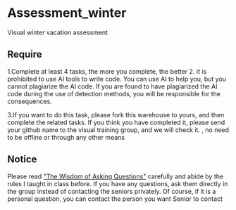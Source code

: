 # Assessment_winter
Visual winter vacation assessment
## Require
1.Complete at least 4 tasks, the more you complete, the better
2. it is prohibited to use AI tools to write code. You can use AI to help you, but you cannot plagiarize the AI code. If you are found to have plagiarized the AI code during the use of detection methods, you will be responsible for the consequences.

3.If you want to do this task, please fork this warehouse to yours, and then complete the related tasks. If you think you have completed it, please send your github name to the visual training group, and we will check it. , no need to be offline or through any other means

## Notice
Please read ["The Wisdom of Asking Questions"](https://github.com/ryanhanwu/How-To-Ask-Questions-The-Smart-Way/blob/main/README-zh_CN.md)
carefully and abide by the rules I taught in class before. If you have any questions, ask them directly in the group instead of contacting the seniors privately. Of course, if it is a personal question, you can contact the person you want Senior to contact

